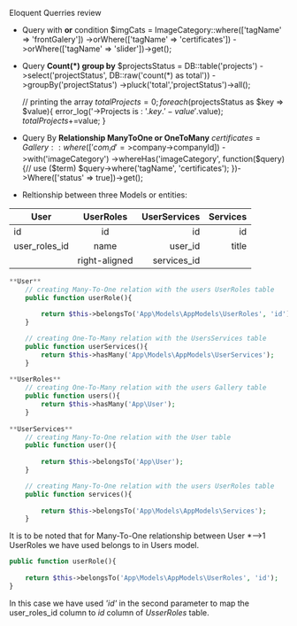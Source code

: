 Eloquent Querries review

* Query with **or** condition 
$imgCats = ImageCategory::where(['tagName' => 'frontGalery'])
                                ->orWhere(['tagName' => 'certificates'])
                                ->orWhere(['tagName' => 'slider'])->get();
                                
* Query **Count(*) group by**
$projectsStatus = DB::table('projects')
                        ->select('projectStatus', DB::raw('count(*) as total'))
                        ->groupBy('projectStatus')
                        ->pluck('total','projectStatus')->all();

	// printing the array
    $totalProjects=0;
    foreach($projectsStatus as $key => $value){
        error_log('->Projects is : '.$key.' -value '.$value);
        $totalProjects+=$value;
    }   
    
* Query By **Relationship ManyToOne or OneToMany**
$certificates = Gallery::where(['com_id' =>$company->companyId])
                        ->with('imageCategory')
                        ->whereHas('imageCategory', function($query)  {// use ($term)
                        $query->where('tagName', 'certificates');
                        })->Where(['status' => true])->get();
                        
* Reltionship between three Models or entities:

| User        	| UserRoles     | UserServices  | Services  |
| ------------- |:-------------:| -------------:| ---------:|
| id      		| id 			| id 			| id 		|
| user_roles_id	| name 			| user_id 		| title 	|
| 			    | right-aligned | services_id 	|  			|

```php
**User**
	// creating Many-To-One relation with the users UserRoles table 
    public function userRole(){
        
        return $this->belongsTo('App\Models\AppModels\UserRoles', 'id');
    }

    // creating One-To-Many relation with the UsersServices table 
    public function userServices(){
        return $this->hasMany('App\Models\AppModels\UserServices');
    }  
    
**UserRoles**
	// creating One-To-Many relation with the users Gallery table 
    public function users(){
        return $this->hasMany('App\User');
    }
    
**UserServices**
	// creating Many-To-One relation with the User table 
    public function user(){
        
        return $this->belongsTo('App\User');
    }

    // creating Many-To-One relation with the users UserRoles table 
    public function services(){
        
        return $this->belongsTo('App\Models\AppModels\Services');
    }
```
It is to be noted that for Many-To-One relationship between User *-->1 UserRoles we have used belongs to in Users model. 
```php
public function userRole(){
    
    return $this->belongsTo('App\Models\AppModels\UserRoles', 'id');
}
```
In this case we have used *'id'* in the second parameter to map the user_roles_id column to *id* column of *UsserRoles* table.




                     
